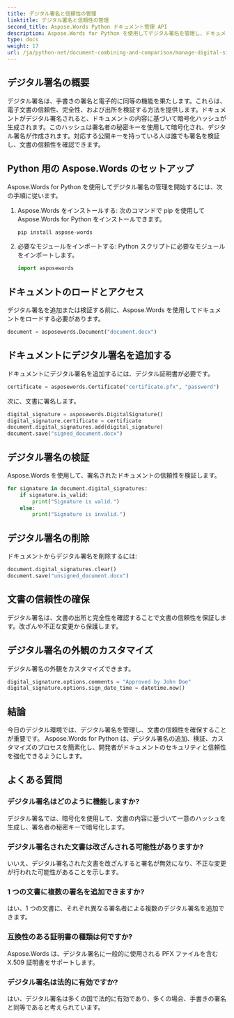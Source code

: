 ```yaml
---
title: デジタル署名と信頼性の管理
linktitle: デジタル署名と信頼性の管理
second_title: Aspose.Words Python ドキュメント管理 API
description: Aspose.Words for Python を使用してデジタル署名を管理し、ドキュメントの信頼性を確保する方法を学びます。ソースコード付きのステップバイステップガイド。
type: docs
weight: 17
url: /ja/python-net/document-combining-and-comparison/manage-digital-signatures/
---
```


## デジタル署名の概要

デジタル署名は、手書きの署名と電子的に同等の機能を果たします。これらは、電子文書の信頼性、完全性、および出所を検証する方法を提供します。ドキュメントがデジタル署名されると、ドキュメントの内容に基づいて暗号化ハッシュが生成されます。このハッシュは署名者の秘密キーを使用して暗号化され、デジタル署名が作成されます。対応する公開キーを持っている人は誰でも署名を検証し、文書の信頼性を確認できます。

## Python 用の Aspose.Words のセットアップ

Aspose.Words for Python を使用してデジタル署名の管理を開始するには、次の手順に従います。

1. Aspose.Words をインストールする: 次のコマンドで pip を使用して Aspose.Words for Python をインストールできます。
   
   ```python
   pip install aspose-words
   ```

2. 必要なモジュールをインポートする: Python スクリプトに必要なモジュールをインポートします。
   
   ```python
   import asposewords
   ```

## ドキュメントのロードとアクセス

デジタル署名を追加または検証する前に、Aspose.Words を使用してドキュメントをロードする必要があります。

```python
document = asposewords.Document("document.docx")
```

## ドキュメントにデジタル署名を追加する

ドキュメントにデジタル署名を追加するには、デジタル証明書が必要です。

```python
certificate = asposewords.Certificate("certificate.pfx", "password")
```

次に、文書に署名します。

```python
digital_signature = asposewords.DigitalSignature()
digital_signature.certificate = certificate
document.digital_signatures.add(digital_signature)
document.save("signed_document.docx")
```

## デジタル署名の検証

Aspose.Words を使用して、署名されたドキュメントの信頼性を検証します。

```python
for signature in document.digital_signatures:
    if signature.is_valid:
        print("Signature is valid.")
    else:
        print("Signature is invalid.")
```

## デジタル署名の削除

ドキュメントからデジタル署名を削除するには:

```python
document.digital_signatures.clear()
document.save("unsigned_document.docx")
```

## 文書の信頼性の確保

デジタル署名は、文書の出所と完全性を確認することで文書の信頼性を保証します。改ざんや不正な変更から保護します。

## デジタル署名の外観のカスタマイズ

デジタル署名の外観をカスタマイズできます。

```python
digital_signature.options.comments = "Approved by John Doe"
digital_signature.options.sign_date_time = datetime.now()
```

## 結論

今日のデジタル環境では、デジタル署名を管理し、文書の信頼性を確保することが重要です。 Aspose.Words for Python は、デジタル署名の追加、検証、カスタマイズのプロセスを簡素化し、開発者がドキュメントのセキュリティと信頼性を強化できるようにします。

## よくある質問

### デジタル署名はどのように機能しますか?

デジタル署名では、暗号化を使用して、文書の内容に基づいて一意のハッシュを生成し、署名者の秘密キーで暗号化します。

### デジタル署名された文書は改ざんされる可能性がありますか?

いいえ、デジタル署名された文書を改ざんすると署名が無効になり、不正な変更が行われた可能性があることを示します。

### 1 つの文書に複数の署名を追加できますか?

はい、1 つの文書に、それぞれ異なる署名者による複数のデジタル署名を追加できます。

### 互換性のある証明書の種類は何ですか?

Aspose.Words は、デジタル署名に一般的に使用される PFX ファイルを含む X.509 証明書をサポートします。

### デジタル署名は法的に有効ですか?

はい、デジタル署名は多くの国で法的に有効であり、多くの場合、手書きの署名と同等であると考えられています。